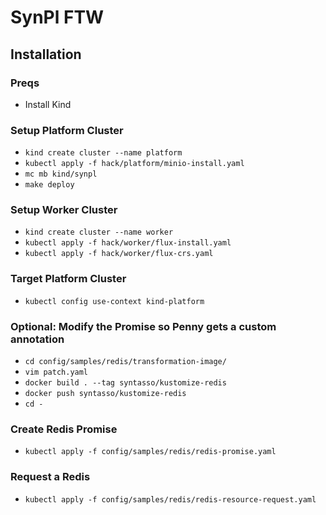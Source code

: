 # SynPl FTW

## Installation 

### Preqs
* Install Kind

### Setup Platform Cluster
* `kind create cluster --name platform`
* `kubectl apply -f hack/platform/minio-install.yaml`
* `mc mb kind/synpl`
* `make deploy`

### Setup Worker Cluster
* `kind create cluster --name worker`
* `kubectl apply -f hack/worker/flux-install.yaml`
* `kubectl apply -f hack/worker/flux-crs.yaml`

### Target Platform Cluster
* `kubectl config use-context kind-platform`

### Optional: Modify the Promise so Penny gets a custom annotation
* `cd config/samples/redis/transformation-image/`
* `vim patch.yaml`
* `docker build . --tag syntasso/kustomize-redis`
* `docker push syntasso/kustomize-redis`
* `cd -`

### Create Redis Promise
* `kubectl apply -f config/samples/redis/redis-promise.yaml`

### Request a Redis
* `kubectl apply -f config/samples/redis/redis-resource-request.yaml`